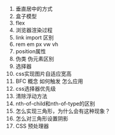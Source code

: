 1. 垂直居中的方式
2. 盒子模型
3. flex
4. 浏览器渲染过程
5. link import 区别
6. rem em px  vw vh
7. position属性
8. 伪类 伪元素区别
9. 选择器
10. css实现图片自适应宽高
11. BFC 概念  如何触发  怎么应用
12. css选择器优先级
13. 清除浮动方法
14. nth-of-child和nth-of-type的区别
15. 怎么实现三角形，为什么会有这种现象？
16. 怎么对三角形设置阴影
17. CSS 预处理器

